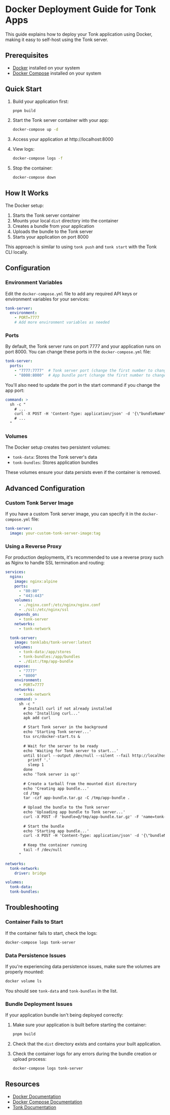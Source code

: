 # Docker Deployment Guide for Tonk Apps

This guide explains how to deploy your Tonk application using Docker, making it easy to self-host using the Tonk server.

## Prerequisites

- [Docker](https://docs.docker.com/get-docker/) installed on your system
- [Docker Compose](https://docs.docker.com/compose/install/) installed on your system

## Quick Start

1. Build your application first:
   ```bash
   pnpm build
   ```

2. Start the Tonk server container with your app:
   ```bash
   docker-compose up -d
   ```

3. Access your application at http://localhost:8000

4. View logs:
   ```bash
   docker-compose logs -f
   ```

5. Stop the container:
   ```bash
   docker-compose down
   ```

## How It Works

The Docker setup:
1. Starts the Tonk server container
2. Mounts your local `dist` directory into the container
3. Creates a bundle from your application
4. Uploads the bundle to the Tonk server
5. Starts your application on port 8000

This approach is similar to using `tonk push` and `tonk start` with the Tonk CLI locally.

## Configuration

### Environment Variables

Edit the `docker-compose.yml` file to add any required API keys or environment variables for your services:

```yaml
tonk-server:
  environment:
    - PORT=7777
    # Add more environment variables as needed
```

### Ports

By default, the Tonk server runs on port 7777 and your application runs on port 8000. You can change these ports in the `docker-compose.yml` file:

```yaml
tonk-server:
  ports:
    - "7777:7777"  # Tonk server port (change the first number to change the host port)
    - "8000:8000"  # App bundle port (change the first number to change the host port)
```

You'll also need to update the port in the start command if you change the app port:

```yaml
command: >
  sh -c "
    # ...
    curl -X POST -H 'Content-Type: application/json' -d '{\"bundleName\":\"tonk-app\",\"port\":8000}' http://localhost:7777/start
    # ...
  "
```

### Volumes

The Docker setup creates two persistent volumes:
- `tonk-data`: Stores the Tonk server's data
- `tonk-bundles`: Stores application bundles

These volumes ensure your data persists even if the container is removed.

## Advanced Configuration

### Custom Tonk Server Image

If you have a custom Tonk server image, you can specify it in the `docker-compose.yml` file:

```yaml
tonk-server:
  image: your-custom-tonk-server-image:tag
```

### Using a Reverse Proxy

For production deployments, it's recommended to use a reverse proxy such as Nginx to handle SSL termination and routing:

```yaml
services:
  nginx:
    image: nginx:alpine
    ports:
      - "80:80"
      - "443:443"
    volumes:
      - ./nginx.conf:/etc/nginx/nginx.conf
      - ./ssl:/etc/nginx/ssl
    depends_on:
      - tonk-server
    networks:
      - tonk-network

  tonk-server:
    image: tonklabs/tonk-server:latest
    volumes:
      - tonk-data:/app/stores
      - tonk-bundles:/app/bundles
      - ./dist:/tmp/app-bundle
    expose:
      - "7777"
      - "8000"
    environment:
      - PORT=7777
    networks:
      - tonk-network
    command: >
      sh -c "
        # Install curl if not already installed
        echo 'Installing curl...'
        apk add curl

        # Start Tonk server in the background
        echo 'Starting Tonk server...'
        tsx src/docker-start.ts &
        
        # Wait for the server to be ready
        echo 'Waiting for Tonk server to start...'
        until $(curl --output /dev/null --silent --fail http://localhost:7777/ping); do
          printf '.'
          sleep 1
        done
        echo 'Tonk server is up!'
        
        # Create a tarball from the mounted dist directory
        echo 'Creating app bundle...'
        cd /tmp
        tar -czf app-bundle.tar.gz -C /tmp/app-bundle .
        
        # Upload the bundle to the Tonk server
        echo 'Uploading app bundle to Tonk server...'
        curl -X POST -F 'bundle=@/tmp/app-bundle.tar.gz' -F 'name=tonk-app' http://localhost:7777/upload-bundle
        
        # Start the bundle
        echo 'Starting app bundle...'
        curl -X POST -H 'Content-Type: application/json' -d '{\"bundleName\":\"tonk-app\",\"port\":8000}' http://localhost:7777/start
        
        # Keep the container running
        tail -f /dev/null
      "

networks:
  tonk-network:
    driver: bridge

volumes:
  tonk-data:
  tonk-bundles:
```

## Troubleshooting

### Container Fails to Start

If the container fails to start, check the logs:

```bash
docker-compose logs tonk-server
```

### Data Persistence Issues

If you're experiencing data persistence issues, make sure the volumes are properly mounted:

```bash
docker volume ls
```

You should see `tonk-data` and `tonk-bundles` in the list.

### Bundle Deployment Issues

If your application bundle isn't being deployed correctly:

1. Make sure your application is built before starting the container:
   ```bash
   pnpm build
   ```

2. Check that the `dist` directory exists and contains your built application.

3. Check the container logs for any errors during the bundle creation or upload process:
   ```bash
   docker-compose logs tonk-server
   ```

## Resources

- [Docker Documentation](https://docs.docker.com/)
- [Docker Compose Documentation](https://docs.docker.com/compose/)
- [Tonk Documentation](https://github.com/tonk-labs/tonk)
